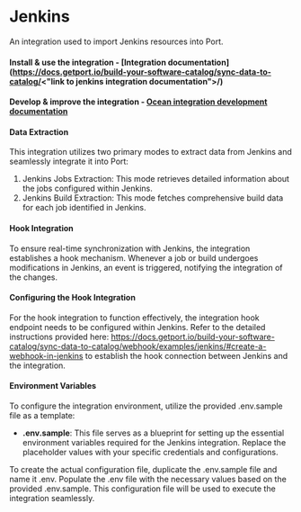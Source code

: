 # Jenkins

An integration used to import Jenkins resources into Port.

#### Install & use the integration - [Integration documentation](https://docs.getport.io/build-your-software-catalog/sync-data-to-catalog/<"link to jenkins integration documentation">/)

#### Develop & improve the integration - [Ocean integration development documentation](https://ocean.getport.io/develop-an-integration/)

#### Data Extraction

This integration utilizes two primary modes to extract data from Jenkins and seamlessly integrate it into Port:

1. Jenkins Jobs Extraction: This mode retrieves detailed information about the jobs configured within Jenkins.
2. Jenkins Build Extraction: This mode fetches comprehensive build data for each job identified in Jenkins.

#### Hook Integration

To ensure real-time synchronization with Jenkins, the integration establishes a hook mechanism. Whenever a job or build undergoes modifications in Jenkins, an event is triggered, notifying the integration of the changes.

#### Configuring the Hook Integration

For the hook integration to function effectively, the integration hook endpoint needs to be configured within Jenkins. Refer to the detailed instructions provided here: https://docs.getport.io/build-your-software-catalog/sync-data-to-catalog/webhook/examples/jenkins/#create-a-webhook-in-jenkins to establish the hook connection between Jenkins and the integration.

#### Environment Variables

To configure the integration environment, utilize the provided .env.sample file as a template:

- **.env.sample**: This file serves as a blueprint for setting up the essential environment variables required for the Jenkins integration. Replace the placeholder values with your specific credentials and configurations.

To create the actual configuration file, duplicate the .env.sample file and name it .env. Populate the .env file with the necessary values based on the provided .env.sample. This configuration file will be used to execute the integration seamlessly.